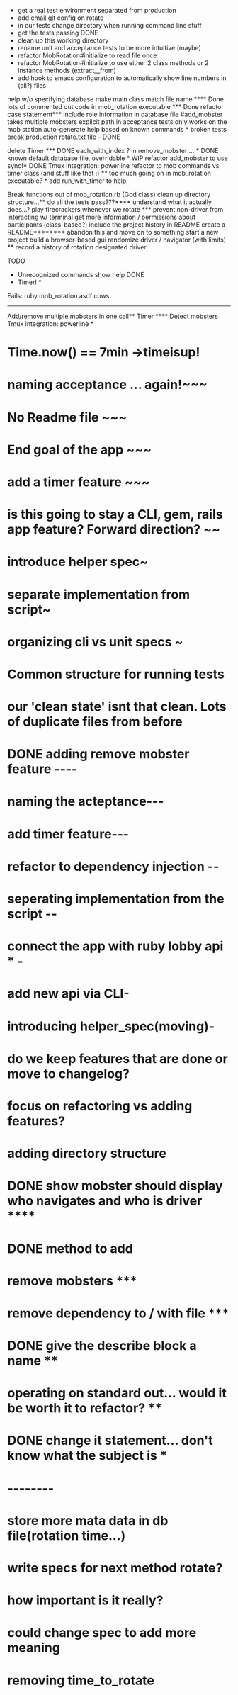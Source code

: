 - get a real test environment separated from production
- add email git config on rotate
- in our tests change directory when running command line stuff
- get the tests passing DONE
- clean up this working directory
- rename unit and acceptance tests to be more intuitive (maybe)
- refactor MobRotation#initialize to read file once
- refactor MobRotation#initialize to use either 2 class methods or 2 instance methods (extract_<something>_from)
- add hook to emacs configuration to automatically show line numbers in (all?) files

help w/o specifying database
make main class match file name **** Done
lots of commented out code in mob_rotation executable *** Done
refactor case statement***
include role information in database file
#add_mobster takes multiple mobsters
explicit path in acceptance tests only works on the mob station
auto-generate help based on known commands *
broken tests break production rotate.txt file - DONE

delete Timer *** DONE
each_with_index ? in remove_mobster ... * DONE
known default database file, overridable * WIP
refactor add_mobster to use sync!* DONE
Tmux integration: powerline 
refactor to mob commands vs timer class (and stuff like that :) **
too much going on in mob_rotation executable? *
add run_with_timer to help.



Break functions out of mob_rotation.rb (God class)
clean up directory structure...**
do all the tests pass???****
understand what it actually does...?
play firecrackers whenever we rotate ***
prevent non-driver from interacting w/ terminal
get more information / permissions about participants (class-based?)
include the project history in README
create a README********
abandon this and move on to something
start a new project
build a browser-based gui
randomize driver / navigator (with limits) **
record a history of rotation
designated driver



TODO
- Unrecognized commands show help DONE
- Timer! *

Fails: ruby mob_rotation asdf cows

____

Add/remove multiple mobsters in one call**
Timer ****
Detect mobsters
Tmux integration: powerline *


# Time.now() == 7min ->timeisup!

# naming acceptance ... again!~~~
# No Readme file ~~~
# End goal of the app ~~~
# add a timer feature ~~~
# is this going to stay a CLI, gem, rails app feature? Forward direction? ~~

# introduce helper spec~
# separate implementation from script~
# organizing cli vs unit specs ~
# Common structure for running tests
# our 'clean state' isnt that clean. Lots of duplicate files from before



# DONE adding remove mobster feature ----
# naming the acteptance---
# add timer feature---
# refactor to dependency injection --
# seperating implementation from the script --
# connect the app with ruby lobby api * -
# add new api via CLI-
# introducing helper_spec(moving)-

# do we keep features that are done or move to changelog?
# focus on refactoring vs adding features?
# adding directory structure

# DONE show mobster should display who navigates and who is driver ****
# DONE method to add
# remove mobsters ***
# remove dependency to / with file ***
# DONE give the describe block a name **
# operating on standard out... would it be worth it to refactor? **
# DONE change it statement... don't know what the subject is *

# --------

# store more mata data in db file(rotation time...)
# write specs for next method rotate?
# how important is it really?
# could change spec to add more meaning
# removing time_to_rotate

